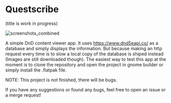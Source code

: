 # Questscribe
(title is work in progress)

![screenshots_combined](https://github.com/qwertzuiopy/Questscribe/assets/89102209/a51fafa0-980f-42fb-afe5-feeb2fc0ea7d)


A simple DnD content viewer app.
It uses https://www.dnd5eapi.co/ as a database and simply displays the information.
But because making an http request every time is to slow a local copy of the database is shiped instead (Images are still downloaded though).
The easiest way to test this app at the moment is to clone the repository and open the project in gnome builder or simply install the .flatpak file.

NOTE: This project is not finished, there will be bugs.

If you have any suggestions or found any bugs, feel free to open an issue or a merge request!
